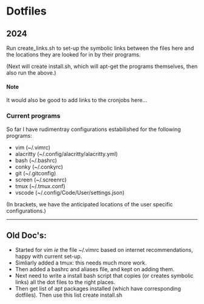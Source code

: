 # Dotfiles
## 2024

Run create_links.sh to set-up the symbolic links between the files here and the locations they are looked for in by their programs.

(Next will create install.sh, which will apt-get the programs themselves, then also run the above.) 

#### Note

It would also be good to add links to the cronjobs here...

### Current programs

So far I have rudimentray configurations estabilished for the following programs:

- vim (~/.vimrc)
- alacritty (~/.config/alacritty/alacritty.yml)
- bash (~/.bashrc)
- conky (~/.conkyrc)
- git (~/.gitconfig)
- screen (~/.screenrc) 
- tmux (~/.tmux.conf)
- vscode (~/.config/Code/User/settings.json)

(In brackets, we have the anticipated locations of the user specific configurations.)

****************

## Old Doc's:

- Started for vim *ie* the file ~/.vimrc based on internet recommendations, happy with current set-up.
- Simliarly added a tmux: this needs much more work.
- Then added a bashrc and aliases file, and kept on adding them. 
- Next need to write a install bash script that copies (or creates symbolic links) all the dot files to the right places.
- Then get list of apt packages installed (which have corresponding dotfiles). Then use this list create install.sh


